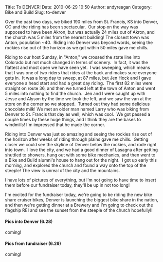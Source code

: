 Title: To DENVER!
Date: 2010-06-29 10:50
Author: andyreagan
Category: Bike and Build
Slug: to-denver

Over the past two days, we biked 190 miles from St. Francis, KS into
Denver, CO and the riding has been spectacular.  Our stop on the way was
supposed to have been Akron, but was actually 24 miles out of Akron, and
the church was 5 miles from the nearest building! The closest town was
Anton, population \~40.  Riding into Denver was beyond words, seeing the
rockies rise out of the horizon as we got within 50 miles gave me
chills.

Riding to our host Sunday, in "Anton," we crossed the state line into
Colorado but not much changed in terms of scenery.  In fact, it was the
flattest and most open we have seen yet.  I was sweeping, which means
that I was one of two riders that rides at the back and makes sure
everyone gets in.  It was a long day to sweep, at 87 miles, but Jen Hock
and I gave everyone a head start and had a great day riding.  The first
82 miles were straight on route 36, and then we turned left at the town
of Anton and went 5 miles into nothing to find the church.  Jen and I
were caught up with Jesse and Alyson by the time we took the left, and
we saw the van at the store on the corner so we stopped.  Turned out
they had some delicious chocolate milk! We met an older man named Larry
who was biking from Denver to St. Francis that day as well, which was
cool.  We got passed a couple times by these huge things, and I think
they are the bases to windmills! I'm impressed that he made the corner.

Riding into Denver was just so amazing and seeing the rockies rise out
of the horizon after weeks of riding through plains gave me chills.
 Getting closer we could see the skyline of Denver below the rockies,
and rode right into town.  I love the city, and we had a good dinner of
Lasagna after getting shuttled to showers, hung out with some bike
mechanics, and then went to a Bike and Build alumni's house to hang out
for the night.  I got up early this morning, and explored the church and
found a way onto the top of the steeple! The view is unreal of the city
and the mountains.

I have lots of pictures of everything, but I'm not going to have time to
insert them before our fundraiser today, they'll be up in not too long!

I'm excited for the fundraiser today, we're going to be riding the new
bike share cruiser bikes, Denver is launching the biggest bike share in
the nation, and then we're getting dinner at a Brewery and I'm going to
check out the flagship REI and see the sunset from the steeple of the
church hopefully!!

#### Pics into Denver (6.28)

coming!

#### Pics from fundraiser (6.29)

coming!
